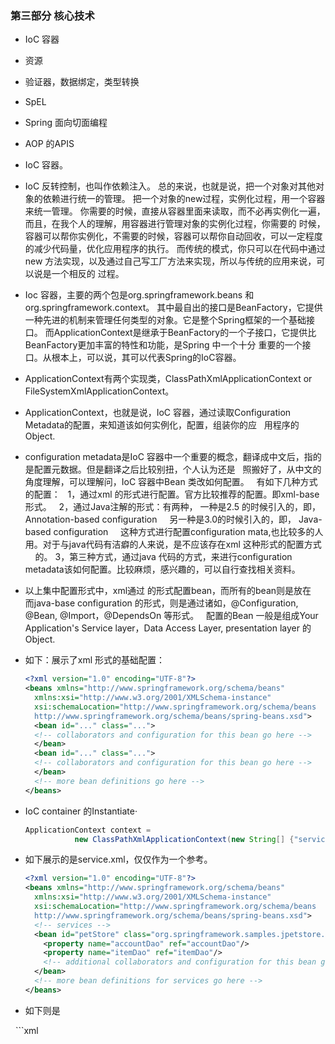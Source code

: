 ### 第三部分 核心技术
* IoC 容器
* 资源
* 验证器，数据绑定，类型转换
* SpEL
* Spring 面向切面编程
* AOP 的APIS
* IoC 容器。
 * IoC 反转控制，也叫作依赖注入。
   总的来说，也就是说，把一个对象对其他对象的依赖进行统一的管理。 把一个对象的new过程，实例化过程，用一个容器来统一管理。
   你需要的时候，直接从容器里面来读取，而不必再实例化一遍，而且，在我个人的理解，用容器进行管理对象的实例化过程，你需要的
   时候，容器可以帮你实例化，不需要的时候，容器可以帮你自动回收，可以一定程度的减少代码量，优化应用程序的执行。
   而传统的模式，你只可以在代码中通过new 方法实现，以及通过自己写工厂方法来实现，所以与传统的应用来说，可以说是一个相反的
   过程。
 * Ioc 容器，主要的两个包是org.springframework.beans 和 org.springframework.context。
   其中最自出的接口是BeanFactory，它提供一种先进的机制来管理任何类型的对象。它是整个Spring框架的一个基础接口。
   而ApplicationContext是继承于BeanFactory的一个子接口，它提供比BeanFactory更加丰富的特性和功能，是Spring 中一个十分
   重要的一个接口。从根本上，可以说，其可以代表Spring的IoC容器。
 * ApplicationContext有两个实现类，ClassPathXmlApplicationContext or FileSystemXmlApplicationContext。
 * ApplicationContext，也就是说，IoC 容器，通过读取Configuration Metadata的配置，来知道该如何实例化，配置，组装你的应
   用程序的Object.
 * configuration metadata是IoC 容器中一个重要的概念，翻译成中文后，指的是配置元数据。但是翻译之后比较别扭，个人认为还是
   照搬好了，从中文的角度理解，可以理解问，IoC 容器中Bean 类改如何配置。
   有如下几种方式的配置：
   1，通过xml 的形式进行配置。官方比较推荐的配置。即xml-base形式。
   2，通过Java注解的形式：有两种，
      一种是2.5 的时候引入的，即，Annotation-based configuration
      另一种是3.0的时候引入的，即， Java-based configuration
      这种方式进行配置configuration mata,也比较多的人用。对于与java代码有洁癖的人来说，是不应该存在xml 这种形式的配置方式
      的。
   3，第三种方式，通过java 代码的方式，来进行configuration metadata该如何配置。比较麻烦，感兴趣的，可以自行查找相关资料。
 * 以上集中配置形式中，xml通过<bean></bean> 的形式配置bean，而所有的bean则是放在<beans></beans>
   而java-base configuration 的形式，则是通过诸如，@Configuration, @Bean, @Import，@DependsOn 等形式。
   配置的Bean 一般是组成Your Application's Service layer，Data Access Layer, presentation layer 的Object.
 * 如下：展示了xml 形式的基础配置：
   
   ```xml
   <?xml version="1.0" encoding="UTF-8"?>
   <beans xmlns="http://www.springframework.org/schema/beans"
     xmlns:xsi="http://www.w3.org/2001/XMLSchema-instance"
     xsi:schemaLocation="http://www.springframework.org/schema/beans
     http://www.springframework.org/schema/beans/spring-beans.xsd">
     <bean id="..." class="...">
     <!-- collaborators and configuration for this bean go here -->
     </bean>
     <bean id="..." class="...">
     <!-- collaborators and configuration for this bean go here -->
     </bean>
     <!-- more bean definitions go here -->
   </beans>
   ```
 * IoC container 的Instantiate·
  
   ```java
   ApplicationContext context =
              new ClassPathXmlApplicationContext(new String[] {"services.xml", "daos.xml"});
   ```
 * 如下展示的是service.xml，仅仅作为一个参考。
   
   ```xml
   <?xml version="1.0" encoding="UTF-8"?>
   <beans xmlns="http://www.springframework.org/schema/beans"
     xmlns:xsi="http://www.w3.org/2001/XMLSchema-instance"
     xsi:schemaLocation="http://www.springframework.org/schema/beans
     http://www.springframework.org/schema/beans/spring-beans.xsd">
     <!-- services -->
     <bean id="petStore" class="org.springframework.samples.jpetstore.services.PetStoreServiceImpl">
       <property name="accountDao" ref="accountDao"/>
       <property name="itemDao" ref="itemDao"/>
       <!-- additional collaborators and configuration for this bean go here -->
     </bean>
     <!-- more bean definitions for services go here -->
   </beans>
   ```
 * 如下则是
 
   ```xml
   <?xml version="1.0" encoding="UTF-8"?>
   <beans xmlns="http://www.springframework.org/schema/beans"
     xmlns:xsi="http://www.w3.org/2001/XMLSchema-instance"
     xsi:schemaLocation="http://www.springframework.org/schema/beans
     http://www.springframework.org/schema/beans/spring-beans.xsd">
     <bean id="accountDao"
       class="org.springframework.samples.jpetstore.dao.jpa.JpaAccountDao">
       <!-- additional collaborators and configuration for this bean go here -->
     </bean>
     <bean id="itemDao" class="org.springframework.samples.jpetstore.dao.jpa.JpaItemDao">
     <!-- additional collaborators and configuration for this bean go here -->
     </bean>
     <!-- more bean definitions for data access objects go here -->
   </beans>
   ```

